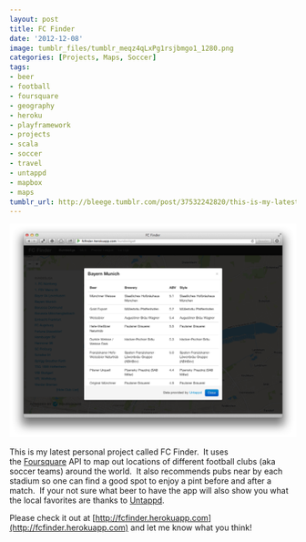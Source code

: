 ```yaml
---
layout: post
title: FC Finder
date: '2012-12-08'
image: tumblr_files/tumblr_meqz4qLxPg1rsjbmgo1_1280.png
categories: [Projects, Maps, Soccer]
tags:
- beer
- football
- foursquare
- geography
- heroku
- playframework
- projects
- scala
- soccer
- travel
- untappd
- mapbox
- maps
tumblr_url: http://bleege.tumblr.com/post/37532242820/this-is-my-latest-personal-project-called-fc
---
```


![](/tumblr_files/tumblr_meqz4qLxPg1rsjbmgo2_1280.png)

<!--excerpt.start-->
This is my latest personal project called FC Finder.  It uses the [Foursquare](https://foursquare.com/) API to map out locations of different football clubs (aka soccer teams) around the world.  It also recommends pubs near by each stadium so one can find a good spot to enjoy a pint before and after a match.  If your not sure what beer to have the app will also show you what the local favorites are thanks to [Untappd](https://untappd.com/).
<!--excerpt.end-->

Please check it out at [http://fcfinder.herokuapp.com](http://fcfinder.herokuapp.com) and let me know what you think!
